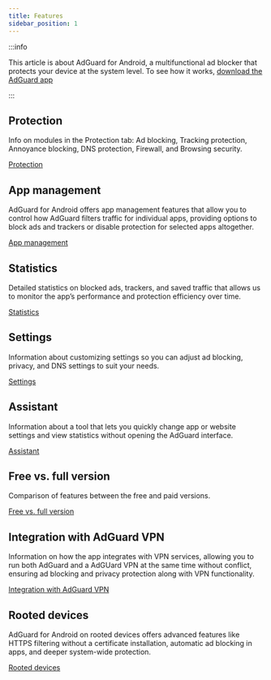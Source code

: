 ```yaml
---
title: Features
sidebar_position: 1
---
```


:::info

This article is about AdGuard for Android, a multifunctional ad blocker that protects your device at the system level. To see how it works, [download the AdGuard app](https://agrd.io/download-kb-adblock)

:::

## Protection

Info on modules in the Protection tab: Ad blocking, Tracking protection, Annoyance blocking, DNS protection, Firewall, and Browsing security.

[Protection](/adguard-for-android/features/protection/protection.md)

## App management

AdGuard for Android offers app management features that allow you to control how AdGuard filters traffic for individual apps, providing options to block ads and trackers or disable protection for selected apps altogether.

[App management](/adguard-for-android/features/app-management.md)

## Statistics

Detailed statistics on blocked ads, trackers, and saved traffic that allows us to monitor the app’s performance and protection efficiency over time.

[Statistics](/adguard-for-android/features/statistics.md)

## Settings

Information about customizing settings so you can adjust ad blocking, privacy, and DNS settings to suit your needs.

[Settings](/adguard-for-android/features/settings.md)

## Assistant

Information about a tool that lets you quickly change app or website settings and view statistics without opening the AdGuard interface.

[Assistant](/adguard-for-android/features/assistant.md)

## Free vs. full version

Comparison of features between the free and paid versions.

[Free vs. full version](/adguard-for-android/features/free-vs-full.mdx)

## Integration with AdGuard VPN

Information on how the app integrates with VPN services, allowing you to run both AdGuard and a AdGUard VPN at the same time without conflict, ensuring ad blocking and privacy protection along with VPN functionality.

[Integration with AdGuard VPN](/adguard-for-android/features/integration-with-vpn.md)

## Rooted devices

AdGuard for Android on rooted devices offers advanced features like HTTPS filtering without a certificate installation, automatic ad blocking in apps, and deeper system-wide protection.

[Rooted devices](/adguard-for-android/features/rooted.md)
